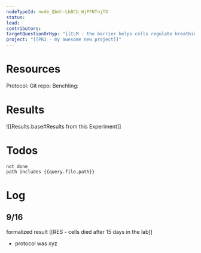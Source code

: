 ```yaml
---
nodeTypeId: node_Qbdr-LbBCb_WjPFNTnjTX
status:
lead:
contributors:
targetQuestionOrHyp: "[[CLM - the barrier helps cells regulate breathing by injecting fun]]"
project: "[[PRJ - my awesome new project]]"
---
```

# Resources

Protocol:
Git repo:
Benchling: 
# Results

![[Results.base#Results from this Experiment]]
# Todos
```tasks
not done
path includes {{query.file.path}}
```
# Log

## 9/16

formalized result [[RES - cells died after 15 days in the lab]]
- protocol was xyz